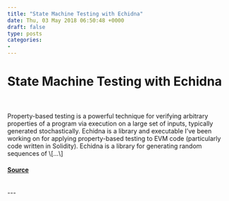 ```yaml
---
title: "State Machine Testing with Echidna"
date: Thu, 03 May 2018 06:50:48 +0000
draft: false
type: posts
categories: 
- 
---
```

# State Machine Testing with Echidna

<br/>

<br/>
Property-based testing is a powerful technique for verifying arbitrary properties of a program via execution on a large set of inputs, typically generated stochastically. Echidna is a library and executable I’ve been working on for applying property-based testing to EVM code (particularly code written in Solidity). Echidna is a library for generating random sequences of \[…\]

#### [Source](https://blog.trailofbits.com/2018/05/03/state-machine-testing-with-echidna/)

<br/>
---
